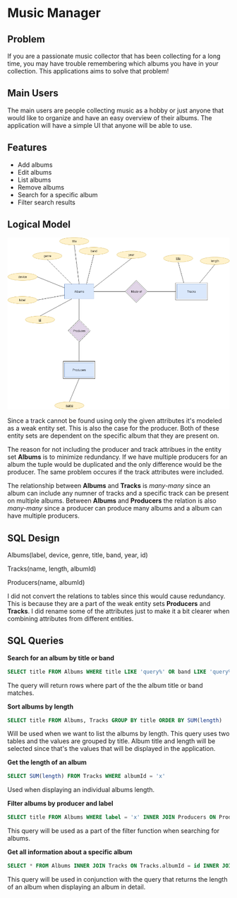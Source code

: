 # Music Manager

## Problem

If you are a passionate music collector that has been collecting for a long time, you may have trouble remembering which albums you have in your collection. This applications aims to solve that problem!

## Main Users

The main users are people collecting music as a hobby or just anyone that would like to organize and have an easy overview of their albums. The application will have a simple UI that anyone will be able to use.

## Features

- Add albums
- Edit albums
- List albums
- Remove albums
- Search for a specific album
- Filter search results

## Logical Model

![Logical model](/diagrams/logical-model.png)

Since a track cannot be found using only the given attributes it's modeled as a weak entity set. This is also the case for the producer. Both of these entity sets are dependent on the specific album that they are present on.

The reason for not including the producer and track attribues in the entity set **Albums** is to minimize redundancy. If we have multiple producers for an album the tuple would be duplicated and the only difference would be the producer. The same problem occures if the track attributes were included.

The relationship between **Albums** and **Tracks** is _many-many_ since an album can include any numner of tracks and a specific track can be present on multiple albums. Between **Albums** and **Producers** the relation is also _many-many_ since a producer can produce many albums and a album can have multiple producers.

## SQL Design

Albums(label, device, genre, title, band, year, id)

Tracks(name, length, albumId)

Producers(name, albumId)

I did not convert the relations to tables since this would cause redundancy. This is because they are a part of the weak entity sets **Producers** and **Tracks**. I did rename some of the attributes just to make it a bit clearer when combining attributes from different entities.

## SQL Queries

**Search for an album by title or band**

```sql
SELECT title FROM Albums WHERE title LIKE 'query%' OR band LIKE 'query%'
```

The query will return rows where part of the the album title or band matches.

**Sort albums by length**

```sql
SELECT title FROM Albums, Tracks GROUP BY title ORDER BY SUM(length)
```

Will be used when we want to list the albums by length. This query uses two tables and the values are grouped by title. Album title and length will be selected since that's the values that will be displayed in the application.

**Get the length of an album**

```sql
SELECT SUM(length) FROM Tracks WHERE albumId = 'x'
```

Used when displaying an individual albums length.

**Filter albums by producer and label**

```sql
SELECT title FROM Albums WHERE label = 'x' INNER JOIN Producers ON Producers.albumId = id
```

This query will be used as a part of the filter function when searching for albums.

**Get all information about a specific album**

```sql
SELECT * FROM Albums INNER JOIN Tracks ON Tracks.albumId = id INNER JOIN Producers ON Producers.albumId = id WHERE Albums.band = 'x' AND Albums.title = 'y'
```

This query will be used in conjunction with the query that returns the length of an album when displaying an album in detail.
